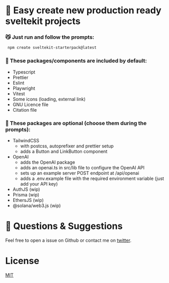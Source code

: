 # 🍳 Easy create new production ready sveltekit projects

### 😼 Just run and follow the prompts:
```bash
 npm create sveltekit-starterpack@latest
```

### 🚀 These packages/components are included by default:
* Typescript
* Prettier
* Eslint
* Playwright
* Vitest
* Some icons (loading, external link)
* GNU Licence file
* Citation file


### 🫵 These packages are optional (choose them during the prompts):
* TailwindCSS
  * with postcss, autoprefixer and prettier setup
  * adds a Button and LinkButton component
* OpenAI
  * adds the OpenAI package
  * adds an openai.ts in src/lib file to configure the OpenAI API
  * sets up an example server POST endpoint at /api/openai
  * adds a .env.example file with the required environment variable (just add your API key)
* AuthJS (wip)
* Prisma (wip)
* EthersJS (wip)
* @solana/web3.js (wip)

# 🙋 Questions & Suggestions
Feel free to open a issue on Github or contact me on [twitter](https://twitter.com/thomas_a_mol).

# License
[MIT](https://github.com/thomasmol/create-sveltekit-starterpack/blob/HEAD/LICENSE)